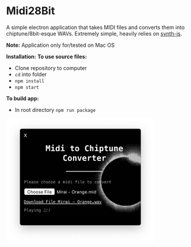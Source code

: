 # Midi28Bit
A simple electron application that takes MIDI files and converts them into chiptune/8bit-esque WAVs. Extremely simple, heavily relies on [synth-js](https://github.com/patrickroberts/synth-js).

**Note:** Application only for/tested on Mac OS

**Installation:**
**To use source files:**
* Clone repository to computer
* `cd` into folder
* `npm install`
* `npm start`

**To build app:**
* In root directory `npm run package`


<img src="https://github.com/MysteryPuppy/Midi28bit/blob/master/screenshot.png" width="400">

